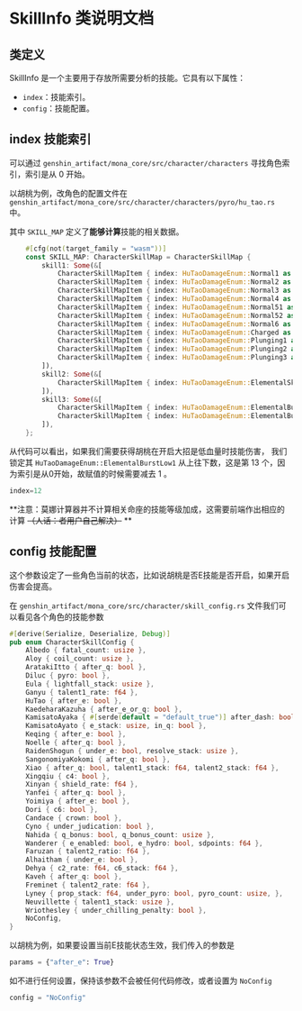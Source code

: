 # SkillInfo 类说明文档

## 类定义

SkillInfo 是一个主要用于存放所需要分析的技能。它具有以下属性：

- `index`：技能索引。
- `config`：技能配置。

## index 技能索引

可以通过 `genshin_artifact/mona_core/src/character/characters` 寻找角色索引，索引是从 0 开始。

以胡桃为例，改角色的配置文件在
`genshin_artifact/mona_core/src/character/characters/pyro/hu_tao.rs` 中。

其中 `SKILL_MAP` 定义了**能够计算**技能的相关数据。

```rust
    #[cfg(not(target_family = "wasm"))]
    const SKILL_MAP: CharacterSkillMap = CharacterSkillMap {
        skill1: Some(&[
            CharacterSkillMapItem { index: HuTaoDamageEnum::Normal1 as usize, text: hit_n_dmg!(1) },
            CharacterSkillMapItem { index: HuTaoDamageEnum::Normal2 as usize, text: hit_n_dmg!(2) },
            CharacterSkillMapItem { index: HuTaoDamageEnum::Normal3 as usize, text: hit_n_dmg!(3) },
            CharacterSkillMapItem { index: HuTaoDamageEnum::Normal4 as usize, text: hit_n_dmg!(4) },
            CharacterSkillMapItem { index: HuTaoDamageEnum::Normal51 as usize, text: hit_n_dmg!(5, 1) },
            CharacterSkillMapItem { index: HuTaoDamageEnum::Normal52 as usize, text: hit_n_dmg!(5, 2) },
            CharacterSkillMapItem { index: HuTaoDamageEnum::Normal6 as usize, text: hit_n_dmg!(6) },
            CharacterSkillMapItem { index: HuTaoDamageEnum::Charged as usize, text: charged_dmg!() },
            CharacterSkillMapItem { index: HuTaoDamageEnum::Plunging1 as usize, text: plunging_dmg!(1) },
            CharacterSkillMapItem { index: HuTaoDamageEnum::Plunging2 as usize, text: plunging_dmg!(2) },
            CharacterSkillMapItem { index: HuTaoDamageEnum::Plunging3 as usize, text: plunging_dmg!(3) },
        ]),
        skill2: Some(&[
            CharacterSkillMapItem { index: HuTaoDamageEnum::ElementalSkillBloodBlossom as usize, text: locale!(zh_cn: "血梅香伤害", en: "Blood Blossom DMG") }
        ]),
        skill3: Some(&[
            CharacterSkillMapItem { index: HuTaoDamageEnum::ElementalBurst1 as usize, text: locale!(zh_cn: "技能伤害", en: "Skill DMG") },
            CharacterSkillMapItem { index: HuTaoDamageEnum::ElementalBurstLow1 as usize, text: locale!(zh_cn: "低血量时技能伤害", en: "Low HP Skill DMG") },
        ]),
    };
```

从代码可以看出，如果我们需要获得胡桃在开启大招是低血量时技能伤害，
我们锁定其 `HuTaoDamageEnum::ElementalBurstLow1` 从上往下数，这是第 13 个，因为索引是从0开始，故赋值的时候需要减去 1 。

```python
index=12
```

**注意：莫娜计算器并不计算相关命座的技能等级加成，这需要前端作出相应的计算 ~~（人话：者用户自己解决）~~ **

## config 技能配置

这个参数设定了一些角色当前的状态，比如说胡桃是否E技能是否开启，如果开启伤害会提高。

在 `genshin_artifact/mona_core/src/character/skill_config.rs` 文件我们可以看见各个角色的技能参数

```rust
#[derive(Serialize, Deserialize, Debug)]
pub enum CharacterSkillConfig {
    Albedo { fatal_count: usize },
    Aloy { coil_count: usize },
    AratakiItto { after_q: bool },
    Diluc { pyro: bool },
    Eula { lightfall_stack: usize },
    Ganyu { talent1_rate: f64 },
    HuTao { after_e: bool },
    KaedeharaKazuha { after_e_or_q: bool },
    KamisatoAyaka { #[serde(default = "default_true")] after_dash: bool, #[serde(default = "default_false")] use_c6: bool },
    KamisatoAyato { e_stack: usize, in_q: bool },
    Keqing { after_e: bool },
    Noelle { after_q: bool },
    RaidenShogun { under_e: bool, resolve_stack: usize },
    SangonomiyaKokomi { after_q: bool },
    Xiao { after_q: bool, talent1_stack: f64, talent2_stack: f64 },
    Xingqiu { c4: bool },
    Xinyan { shield_rate: f64 },
    Yanfei { after_q: bool },
    Yoimiya { after_e: bool },
    Dori { c6: bool },
    Candace { crown: bool },
    Cyno { under_judication: bool },
    Nahida { q_bonus: bool, q_bonus_count: usize },
    Wanderer { e_enabled: bool, e_hydro: bool, sdpoints: f64 },
    Faruzan { talent2_ratio: f64 },
    Alhaitham { under_e: bool },
    Dehya { c2_rate: f64, c6_stack: f64 },
    Kaveh { after_q: bool },
    Freminet { talent2_rate: f64 },
    Lyney { prop_stack: f64, under_pyro: bool, pyro_count: usize, },
    Neuvillette { talent1_stack: usize },
    Wriothesley { under_chilling_penalty: bool },
    NoConfig,
}
```

以胡桃为例，如果要设置当前E技能状态生效，我们传入的参数是

```python
params = {"after_e": True}
```

如不进行任何设置，保持该参数不会被任何代码修改，或者设置为 `NoConfig`

```python
config = "NoConfig"
```
